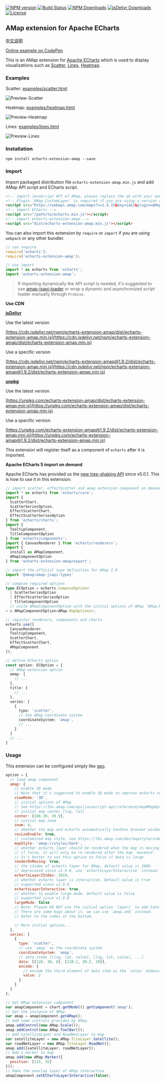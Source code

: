 [![NPM version](https://img.shields.io/npm/v/echarts-extension-amap.svg?style=flat)](https://www.npmjs.org/package/echarts-extension-amap)
[![Build Status](https://travis-ci.org/plainheart/echarts-extension-amap.svg?branch=master)](https://travis-ci.org/plainheart/echarts-extension-amap)
[![NPM Downloads](https://img.shields.io/npm/dm/echarts-extension-amap.svg)](https://npmcharts.com/compare/echarts-extension-amap?minimal=true)
[![jsDelivr Downloads](https://data.jsdelivr.com/v1/package/npm/echarts-extension-amap/badge?style=rounded)](https://www.jsdelivr.com/package/npm/echarts-extension-amap)
[![License](https://img.shields.io/npm/l/echarts-extension-amap.svg)](https://www.npmjs.com/package/echarts-extension-amap)

## AMap extension for Apache ECharts

[中文说明](https://github.com/plainheart/echarts-extension-amap/blob/master/README.zh-CN.md)

[Online example on CodePen](https://codepen.io/plainheart/pen/qBbdNYx)

This is an AMap extension for [Apache ECharts](https://echarts.apache.org/en/index.html) which is used to display visualizations such as [Scatter](https://echarts.apache.org/en/option.html#series-scatter), [Lines](https://echarts.apache.org/en/option.html#series-lines), [Heatmap](https://echarts.apache.org/en/option.html#series-heatmap).

### Examples

Scatter: [examples/scatter.html](https://github.com/plainheart/echarts-extension-amap/blob/master/examples/scatter.html)

![Preview-Scatter](https://user-images.githubusercontent.com/26999792/53300484-e2979680-3882-11e9-8fb4-143c4ca4c416.png)

Heatmap: [examples/heatmap.html](https://github.com/plainheart/echarts-extension-amap/blob/master/examples/heatmap.html)

![Preview-Heatmap](https://user-images.githubusercontent.com/26999792/101314208-fadb7880-3892-11eb-902a-8f6f41ffe0fc.png)

Lines: [examples/lines.html](https://github.com/plainheart/echarts-extension-amap/blob/master/examples/lines.html)

![Preview-Lines](https://user-images.githubusercontent.com/26999792/101313379-fca43c80-3890-11eb-9dea-46230dc432d5.gif)

### Installation

```shell
npm install echarts-extension-amap --save
```

### Import

Import packaged distribution file `echarts-extension-amap.min.js` and add AMap API script and ECharts script.

```html
<!-- import JavaScript API of AMap, please replace the ak with your own key and specify the version and plugins you need -->
<!-- Plugin `AMap.CustomLayer` is required if you are using a version of library less than v1.9.0 -->
<script src="https://webapi.amap.com/maps?v=1.4.15&key={ak}&plugin=AMap.Scale,AMap.ToolBar"></script>
<!-- import ECharts -->
<script src="/path/to/echarts.min.js"></script>
<!-- import echarts-extension-amap -->
<script src="dist/echarts-extension-amap.min.js"></script>
```

You can also import this extension by `require` or `import` if you are using `webpack` or any other bundler.

```js
// use require
require('echarts');
require('echarts-extension-amap');

// use import
import * as echarts from 'echarts';
import 'echarts-extension-amap';
```

> If importing dynamically the API script is needed, it's suggested to use [amap-jsapi-loader](https://www.npmjs.com/package/@amap/amap-jsapi-loader) or wrap a dynamic and asynchronized script loader manually through `Promise`.

**Use CDN**

[**jsDelivr**](https://www.jsdelivr.com/)

Use the latest version

[https://cdn.jsdelivr.net/npm/echarts-extension-amap/dist/echarts-extension-amap.min.js](https://cdn.jsdelivr.net/npm/echarts-extension-amap/dist/echarts-extension-amap.min.js)

Use a specific version

[https://cdn.jsdelivr.net/npm/echarts-extension-amap@1.9.2/dist/echarts-extension-amap.min.js](https://cdn.jsdelivr.net/npm/echarts-extension-amap@1.9.2/dist/echarts-extension-amap.min.js)

[**unpkg**](https://unpkg.com/)

Use the latest version

[https://unpkg.com/echarts-extension-amap/dist/echarts-extension-amap.min.js](https://unpkg.com/echarts-extension-amap/dist/echarts-extension-amap.min.js)

Use a specific version

[https://unpkg.com/echarts-extension-amap@1.9.2/dist/echarts-extension-amap.min.js](https://unpkg.com/echarts-extension-amap@1.9.2/dist/echarts-extension-amap.min.js)

This extension will register itself as a component of `echarts` after it is imported.

**Apache ECharts 5 import on demand**

Apache ECharts has provided us the [new tree-shaking API](https://echarts.apache.org/en/tutorial.html#Use%20ECharts%20with%20bundler%20and%20NPM) since v5.0.1. This is how to use it in this extension:

```ts
// import scatter, effectScatter and amap extension component on demand
import * as echarts from 'echarts/core';
import {
  ScatterChart,
  ScatterSeriesOption,
  EffectScatterChart,
  EffectScatterSeriesOption
} from 'echarts/charts';
import {
  TooltipComponent,
  TitleComponentOption
} from 'echarts/components';
import { CanvasRenderer } from 'echarts/renderers';
import {
  install as AMapComponent,
  AMapComponentOption
} from 'echarts-extension-amap/export';

// import the official type definition for AMap 2.0
import '@amap/amap-jsapi-types'

// compose required options
type ECOption = echarts.ComposeOption<
  | ScatterSeriesOption
  | EffectScatterSeriesOption
  | TitleComponentOption
  // unite AMapComponentOption with the initial options of AMap `AMap.MapOptions`
> & AMapComponentOption<AMap.MapOptions>;

// register renderers, components and charts
echarts.use([
  CanvasRenderer,
  TooltipComponent,
  ScatterChart,
  EffectScatterChart,
  AMapComponent
]);

// define ECharts option
const option: ECOption = {
  // AMap extension option
  amap: {
    // ...
  },
  title: {
    // ...
  },
  series: [
    {
      type: 'scatter',
      // Use AMap coordinate system
      coordinateSystem: 'amap',
      // ...
    }
  ]
  // ...
}
```

### Usage

This extension can be configured simply like [geo](https://echarts.apache.org/en/option.html#geo).

```js
option = {
  // load amap component
  amap: {
    // enable 3D mode
    // Note that it's suggested to enable 3D mode to improve echarts rendering.
    viewMode: '3D',
    // initial options of AMap
    // See https://lbs.amap.com/api/javascript-api/reference/map#MapOption for details
    // initial map center [lng, lat]
    center: [108.39, 39.9],
    // initial map zoom
    zoom: 4,
    // whether the map and echarts automatically handles browser window resize to update itself.
    resizeEnable: true,
    // customized map style, see https://lbs.amap.com/dev/mapstyle/index for details
    mapStyle: 'amap://styles/dark',
    // whether echarts layer should be rendered when the map is moving. Default is true.
    // if false, it will only be re-rendered after the map `moveend`.
    // It's better to set this option to false if data is large.
    renderOnMoving: true,
    // the zIndex of echarts layer for AMap, default value is 2000.
    // deprecated since v1.9.0, use `echartsLayerInteractive` instead.
    echartsLayerZIndex: 2019,
    // whether echarts layer is interactive. Default value is true
    // supported since v1.9.0
    echartsLayerInteractive: true,
    // whether to enable large mode. Default value is false
    // supported since v1.9.0
    largeMode: false
    // Note: Please DO NOT use the initial option `layers` to add Satellite/RoadNet/Other layers now.
    // There are some bugs about it, we can use `amap.add` instead.
    // Refer to the codes at the bottom.

    // More initial options...
  },
  series: [
    {
      type: 'scatter',
      // use `amap` as the coordinate system
      coordinateSystem: 'amap',
      // data items [[lng, lat, value], [lng, lat, value], ...]
      data: [[120, 30, 8], [120.1, 30.2, 20]],
      encode: {
        // encode the third element of data item as the `value` dimension
        value: 2
      }
    }
  ]
};

// Get AMap extension component
var amapComponent = chart.getModel().getComponent('amap');
// Get the instance of AMap
var amap = amapComponent.getAMap();
// Add some controls provided by AMap.
amap.addControl(new AMap.Scale());
amap.addControl(new AMap.ToolBar());
// Add SatelliteLayer and RoadNetLayer to map
var satelliteLayer = new AMap.TileLayer.Satellite();
var roadNetLayer = new AMap.TileLayer.RoadNet();
amap.add([satelliteLayer, roadNetLayer]);
// Add a marker to map
amap.add(new AMap.Marker({
  position: [115, 35]
}));
// Make the overlay layer of AMap interactive
amapComponent.setEChartsLayerInteractive(false);
```
